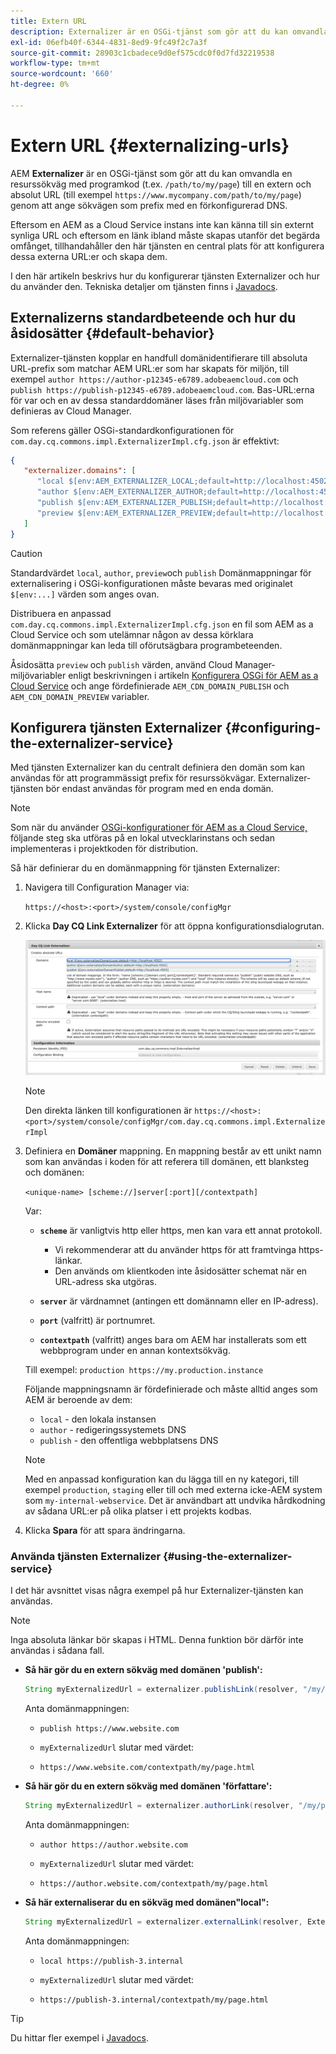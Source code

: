 ```yaml
---
title: Extern URL
description: Externalizer är en OSGi-tjänst som gör att du kan omvandla en resurssökväg programmatiskt till en extern och absolut URL.
exl-id: 06efb40f-6344-4831-8ed9-9fc49f2c7a3f
source-git-commit: 28903c1cbadece9d0ef575cdc0f0d7fd32219538
workflow-type: tm+mt
source-wordcount: '660'
ht-degree: 0%

---
```


# Extern URL {#externalizing-urls}

AEM **Externalizer** är en OSGi-tjänst som gör att du kan omvandla en resurssökväg med programkod (t.ex. `/path/to/my/page`) till en extern och absolut URL (till exempel `https://www.mycompany.com/path/to/my/page`) genom att ange sökvägen som prefix med en förkonfigurerad DNS.

Eftersom en AEM as a Cloud Service instans inte kan känna till sin externt synliga URL och eftersom en länk ibland måste skapas utanför det begärda omfånget, tillhandahåller den här tjänsten en central plats för att konfigurera dessa externa URL:er och skapa dem.

I den här artikeln beskrivs hur du konfigurerar tjänsten Externalizer och hur du använder den. Tekniska detaljer om tjänsten finns i [Javadocs](https://www.adobe.io/experience-manager/reference-materials/cloud-service/javadoc/com/day/cq/commons/Externalizer.html).

## Externalizerns standardbeteende och hur du åsidosätter {#default-behavior}

Externalizer-tjänsten kopplar en handfull domänidentifierare till absoluta URL-prefix som matchar AEM URL:er som har skapats för miljön, till exempel `author https://author-p12345-e6789.adobeaemcloud.com` och `publish https://publish-p12345-e6789.adobeaemcloud.com`. Bas-URL:erna för var och en av dessa standarddomäner läses från miljövariabler som definieras av Cloud Manager.

Som referens gäller OSGi-standardkonfigurationen för `com.day.cq.commons.impl.ExternalizerImpl.cfg.json` är effektivt:

```json
{
   "externalizer.domains": [
      "local $[env:AEM_EXTERNALIZER_LOCAL;default=http://localhost:4502]",
      "author $[env:AEM_EXTERNALIZER_AUTHOR;default=http://localhost:4502]",
      "publish $[env:AEM_EXTERNALIZER_PUBLISH;default=http://localhost:4503]",
      "preview $[env:AEM_EXTERNALIZER_PREVIEW;default=http://localhost:4503]"
   ]
}
```

>[!CAUTION]
>
>Standardvärdet `local`, `author`, `preview`och `publish` Domänmappningar för externalisering i OSGi-konfigurationen måste bevaras med originalet `$[env:...]` värden som anges ovan.
>
>Distribuera en anpassad `com.day.cq.commons.impl.ExternalizerImpl.cfg.json` en fil som AEM as a Cloud Service och som utelämnar någon av dessa körklara domänmappningar kan leda till oförutsägbara programbeteenden.

Åsidosätta `preview` och `publish` värden, använd Cloud Manager-miljövariabler enligt beskrivningen i artikeln [Konfigurera OSGi för AEM as a Cloud Service](/help/implementing/deploying/configuring-osgi.md#cloud-manager-api-format-for-setting-properties) och ange fördefinierade `AEM_CDN_DOMAIN_PUBLISH` och `AEM_CDN_DOMAIN_PREVIEW` variabler.

## Konfigurera tjänsten Externalizer {#configuring-the-externalizer-service}

Med tjänsten Externalizer kan du centralt definiera den domän som kan användas för att programmässigt prefix för resurssökvägar. Externalizer-tjänsten bör endast användas för program med en enda domän.

>[!NOTE]
>
>Som när du använder [OSGi-konfigurationer för AEM as a Cloud Service,](/help/implementing/deploying/overview.md#osgi-configuration) följande steg ska utföras på en lokal utvecklarinstans och sedan implementeras i projektkoden för distribution.

Så här definierar du en domänmappning för tjänsten Externalizer:

1. Navigera till Configuration Manager via:

   `https://<host>:<port>/system/console/configMgr`

1. Klicka **Day CQ Link Externalizer** för att öppna konfigurationsdialogrutan.

   ![Externalizer OSGi-konfigurationen](./assets/externalizer-osgi.png)

   >[!NOTE]
   >
   >Den direkta länken till konfigurationen är `https://<host>:<port>/system/console/configMgr/com.day.cq.commons.impl.ExternalizerImpl`

1. Definiera en **Domäner** mappning. En mappning består av ett unikt namn som kan användas i koden för att referera till domänen, ett blanksteg och domänen:

   `<unique-name> [scheme://]server[:port][/contextpath]`

   Var:

   * **`scheme`** är vanligtvis http eller https, men kan vara ett annat protokoll.

      * Vi rekommenderar att du använder https för att framtvinga https-länkar.
      * Den används om klientkoden inte åsidosätter schemat när en URL-adress ska utgöras.
   * **`server`** är värdnamnet (antingen ett domännamn eller en IP-adress).
   * **`port`** (valfritt) är portnumret.
   * **`contextpath`** (valfritt) anges bara om AEM har installerats som ett webbprogram under en annan kontextsökväg.

   Till exempel: `production https://my.production.instance`

   Följande mappningsnamn är fördefinierade och måste alltid anges som AEM är beroende av dem:

   * `local` - den lokala instansen
   * `author` - redigeringssystemets DNS
   * `publish` - den offentliga webbplatsens DNS

   >[!NOTE]
   >
   >Med en anpassad konfiguration kan du lägga till en ny kategori, till exempel `production`, `staging` eller till och med externa icke-AEM system som `my-internal-webservice`. Det är användbart att undvika hårdkodning av sådana URL:er på olika platser i ett projekts kodbas.

1. Klicka **Spara** för att spara ändringarna.

### Använda tjänsten Externalizer {#using-the-externalizer-service}

I det här avsnittet visas några exempel på hur Externalizer-tjänsten kan användas.

>[!NOTE]
>
>Inga absoluta länkar bör skapas i HTML. Denna funktion bör därför inte användas i sådana fall.

* **Så här gör du en extern sökväg med domänen &#39;publish&#39;:**

   ```java
   String myExternalizedUrl = externalizer.publishLink(resolver, "/my/page") + ".html";
   ```

   Anta domänmappningen:

   * `publish https://www.website.com`

   * `myExternalizedUrl` slutar med värdet:

   * `https://www.website.com/contextpath/my/page.html`

* **Så här gör du en extern sökväg med domänen &#39;författare&#39;:**

   ```java
   String myExternalizedUrl = externalizer.authorLink(resolver, "/my/page") + ".html";
   ```

   Anta domänmappningen:

   * `author https://author.website.com`

   * `myExternalizedUrl` slutar med värdet:

   * `https://author.website.com/contextpath/my/page.html`

* **Så här externaliserar du en sökväg med domänen&quot;local&quot;:**

   ```java
   String myExternalizedUrl = externalizer.externalLink(resolver, Externalizer.LOCAL, "/my/page") + ".html";
   ```

   Anta domänmappningen:

   * `local https://publish-3.internal`

   * `myExternalizedUrl` slutar med värdet:

   * `https://publish-3.internal/contextpath/my/page.html`

>[!TIP]
>
>Du hittar fler exempel i [Javadocs](https://www.adobe.io/experience-manager/reference-materials/cloud-service/javadoc/com/day/cq/commons/Externalizer.html).
